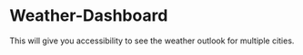 # Weather-Dashboard
This will give you accessibility to see the weather outlook for multiple cities.
